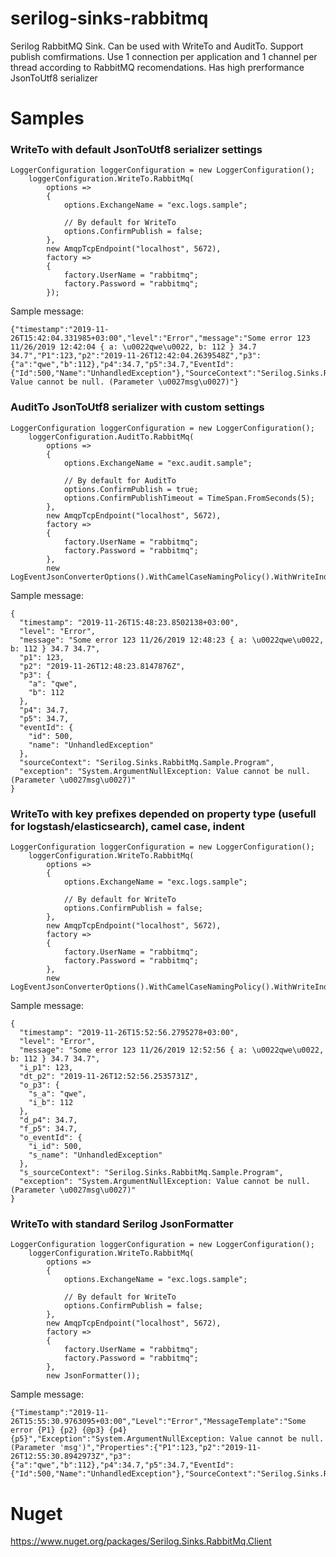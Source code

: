 # serilog-sinks-rabbitmq
Serilog RabbitMQ Sink. Can be used with WriteTo and AuditTo. Support publish comfirmations. Use 1 connection per application and 1 channel per thread according to RabbitMQ recomendations. Has high prerformance JsonToUtf8 serializer
# Samples

### WriteTo with default JsonToUtf8 serializer settings
```
LoggerConfiguration loggerConfiguration = new LoggerConfiguration();
    loggerConfiguration.WriteTo.RabbitMq(
        options =>
        {
            options.ExchangeName = "exc.logs.sample";
	    
            // By default for WriteTo
            options.ConfirmPublish = false;
        },
        new AmqpTcpEndpoint("localhost", 5672),
        factory =>
        {
            factory.UserName = "rabbitmq";
            factory.Password = "rabbitmq";
        });
```
Sample message:
```
{"timestamp":"2019-11-26T15:42:04.331985+03:00","level":"Error","message":"Some error 123 11/26/2019 12:42:04 { a: \u0022qwe\u0022, b: 112 } 34.7 34.7","P1":123,"p2":"2019-11-26T12:42:04.2639548Z","p3":{"a":"qwe","b":112},"p4":34.7,"p5":34.7,"EventId":{"Id":500,"Name":"UnhandledException"},"SourceContext":"Serilog.Sinks.RabbitMq.Sample.Program","exception":"System.ArgumentNullException: Value cannot be null. (Parameter \u0027msg\u0027)"}
```
### AuditTo JsonToUtf8 serializer with custom settings
```
LoggerConfiguration loggerConfiguration = new LoggerConfiguration();
    loggerConfiguration.AuditTo.RabbitMq(
        options =>
        {
            options.ExchangeName = "exc.audit.sample";

            // By default for AuditTo
            options.ConfirmPublish = true;                    
            options.ConfirmPublishTimeout = TimeSpan.FromSeconds(5);
        },
        new AmqpTcpEndpoint("localhost", 5672),
        factory =>
        {
            factory.UserName = "rabbitmq";
            factory.Password = "rabbitmq";
        },
        new LogEventJsonConverterOptions().WithCamelCaseNamingPolicy().WithWriteIndented());
```
Sample message:
```
{
  "timestamp": "2019-11-26T15:48:23.8502138+03:00",
  "level": "Error",
  "message": "Some error 123 11/26/2019 12:48:23 { a: \u0022qwe\u0022, b: 112 } 34.7 34.7",
  "p1": 123,
  "p2": "2019-11-26T12:48:23.8147876Z",
  "p3": {
    "a": "qwe",
    "b": 112
  },
  "p4": 34.7,
  "p5": 34.7,
  "eventId": {
    "id": 500,
    "name": "UnhandledException"
  },
  "sourceContext": "Serilog.Sinks.RabbitMq.Sample.Program",
  "exception": "System.ArgumentNullException: Value cannot be null. (Parameter \u0027msg\u0027)"
}
```
### WriteTo with key prefixes depended on property type (usefull for logstash/elasticsearch), camel case, indent
```
LoggerConfiguration loggerConfiguration = new LoggerConfiguration();
    loggerConfiguration.WriteTo.RabbitMq(
        options =>
        {
            options.ExchangeName = "exc.logs.sample";
	    
            // By default for WriteTo
            options.ConfirmPublish = false;
        },
        new AmqpTcpEndpoint("localhost", 5672),
        factory =>
        {
            factory.UserName = "rabbitmq";
            factory.Password = "rabbitmq";
        },
        new LogEventJsonConverterOptions().WithCamelCaseNamingPolicy().WithWriteIndented().WithDefaultKeyPrefixes());
```
Sample message:
```
{
  "timestamp": "2019-11-26T15:52:56.2795278+03:00",
  "level": "Error",
  "message": "Some error 123 11/26/2019 12:52:56 { a: \u0022qwe\u0022, b: 112 } 34.7 34.7",
  "i_p1": 123,
  "dt_p2": "2019-11-26T12:52:56.2535731Z",
  "o_p3": {
    "s_a": "qwe",
    "i_b": 112
  },
  "d_p4": 34.7,
  "f_p5": 34.7,
  "o_eventId": {
    "i_id": 500,
    "s_name": "UnhandledException"
  },
  "s_sourceContext": "Serilog.Sinks.RabbitMq.Sample.Program",
  "exception": "System.ArgumentNullException: Value cannot be null. (Parameter \u0027msg\u0027)"
}
```
### WriteTo with standard Serilog JsonFormatter
```
LoggerConfiguration loggerConfiguration = new LoggerConfiguration();
    loggerConfiguration.WriteTo.RabbitMq(
        options =>
        {
            options.ExchangeName = "exc.logs.sample";
	    
            // By default for WriteTo
            options.ConfirmPublish = false;
        },
        new AmqpTcpEndpoint("localhost", 5672),
        factory =>
        {
            factory.UserName = "rabbitmq";
            factory.Password = "rabbitmq";
        }, 
		new JsonFormatter());
```
Sample message:
```
{"Timestamp":"2019-11-26T15:55:30.9763095+03:00","Level":"Error","MessageTemplate":"Some error {P1} {p2} {@p3} {p4} {p5}","Exception":"System.ArgumentNullException: Value cannot be null. (Parameter 'msg')","Properties":{"P1":123,"p2":"2019-11-26T12:55:30.8942973Z","p3":{"a":"qwe","b":112},"p4":34.7,"p5":34.7,"EventId":{"Id":500,"Name":"UnhandledException"},"SourceContext":"Serilog.Sinks.RabbitMq.Sample.Program"}}
```
# Nuget
https://www.nuget.org/packages/Serilog.Sinks.RabbitMq.Client
